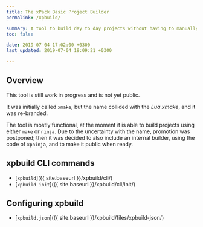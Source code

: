 ```yaml
---
title: The xPack Basic Project Builder
permalink: /xpbuild/

summary: A tool to build day to day projects without having to manually write make files, with an emphasis on C/C++ and embedded applications, inspired by Eclipse CDT managed builder (work in progress).
toc: false

date: 2019-07-04 17:02:00 +0300
last_updated: 2019-07-04 19:09:21 +0300

---
```


## Overview

This tool is still work in progress and is not yet public.

It was initially called `xmake`, but the name collided with the 
_Lua xmake_, and it was re-branded.

The tool is mostly functional, at the moment it is able to build projects 
using either `make` or `ninja`. Due to the uncertainty with the name, 
promotion was postponed; then it was decided to also include an internal 
builder,
using the code of `xpninja`, and to make it public when ready.

## xpbuild CLI commands

- [`xpbuild`]({{ site.baseurl }}/xpbuild/cli/)
- [`xpbuild init`]({{ site.baseurl }}/xpbuild/cli/init/)
  
## Configuring xpbuild

- [`xpbuild.json`]({{ site.baseurl }}/xpbuild/files/xpbuild-json/)


